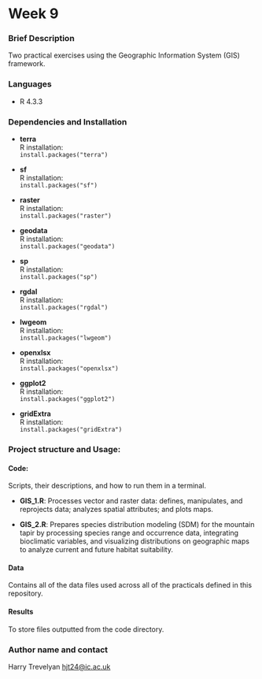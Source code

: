 # Week 9

### Brief Description
Two practical exercises using the Geographic Information System (GIS) framework.

### Languages
- R 4.3.3

### Dependencies and Installation

- **terra**  
  R installation:  
  `install.packages("terra")`

- **sf**  
  R installation:  
  `install.packages("sf")`

- **raster**  
  R installation:  
  `install.packages("raster")`

- **geodata**  
  R installation:  
  `install.packages("geodata")`

- **sp**  
  R installation:  
  `install.packages("sp")`

- **rgdal**  
  R installation:  
  `install.packages("rgdal")`

- **lwgeom**  
  R installation:  
  `install.packages("lwgeom")`

- **openxlsx**  
  R installation:  
  `install.packages("openxlsx")`

- **ggplot2**  
  R installation:  
  `install.packages("ggplot2")`

- **gridExtra**  
  R installation:  
  `install.packages("gridExtra")`
  
### Project structure and Usage:

#### Code:  
Scripts, their descriptions, and how to run them in a terminal.

- **GIS_1.R**: Processes vector and raster data: defines, manipulates, and reprojects data; analyzes spatial attributes; and plots maps.

- **GIS_2.R**: Prepares species distribution modeling (SDM) for the mountain tapir by processing species range and occurrence data, integrating bioclimatic variables, and visualizing distributions on geographic maps to analyze current and future habitat suitability.

#### Data
Contains all of the data files used across all of the practicals defined in this repository.

#### Results
To store files outputted from the code directory.

### Author name and contact
Harry Trevelyan
hjt24@ic.ac.uk
